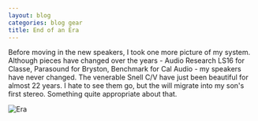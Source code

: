 ```yaml
---
layout: blog
categories: blog gear
title: End of an Era
---
```

Before moving in the new speakers, I took one more picture of my system.  Although pieces have changed over the years - Audio Research LS16 for Classe, Parasound for Bryston, Benchmark for Cal Audio - my speakers have never changed.  The venerable Snell C/V have just been beautiful for almost 22 years.  I hate to see them go, but the will migrate into my son's first stereo.  Something quite appropriate about that.

![Era](http://perry.alexander.name/images/era-end.jpeg)
